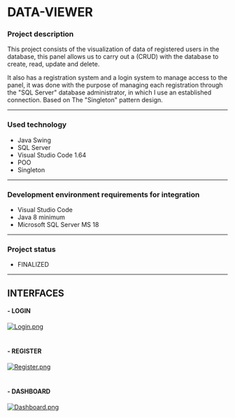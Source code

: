 # **DATA-VIEWER**

### **Project description**

This project consists of the visualization of data of registered users in the database, this panel allows us to carry out a (CRUD) with the database to create, read, update and delete.

It also has a registration system and a login system to manage access to the panel, it was done with the purpose of managing each registration through the "SQL Server" database administrator, in which I use an established connection. Based on The "Singleton" pattern design.

-----------------------------------------

### **Used technology**

- Java Swing
- SQL Server
- Visual Studio Code 1.64
- POO
- Singleton

-----------------------------------------

### **Development environment requirements for integration**

- Visual Studio Code
- Java 8 minimum
- Microsoft SQL Server MS 18

-----------------------------------------

### **Project status**

- FINALIZED

-----------------------------------------

 ## INTERFACES ##
 
#### **- LOGIN**

[![Login.png](https://i.postimg.cc/PxGRkWkY/Login.png)](https://postimg.cc/McDD7jHp)

#

#### **- REGISTER**

[![Register.png](https://i.postimg.cc/1tpYR89T/Register.png)](https://postimg.cc/N9jxpf27)

#

#### **- DASHBOARD**

[![Dashboard.png](https://i.postimg.cc/g0LT5M1G/Dashboard.png)](https://postimg.cc/rdcjR98H)


